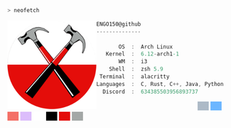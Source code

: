 ```bash
> neofetch
```

<img align="left" src="assets/hammers.png" alt="logo.png" width="200" height="200"/>

```csharp
ENGO150@github
--------------

       OS  :  Arch Linux
   Kernel  :  6.12-arch1-1
       WM  :  i3
    Shell  :  zsh 5.9
 Terminal  :  alacritty
Languages  :  C, Rust, C++, Java, Python
  Discord  :  634385503956893737
```

<p align="left">
  &nbsp; &nbsp; &nbsp; &nbsp; &nbsp;&nbsp; &nbsp; &nbsp; &nbsp; &nbsp;&nbsp; &nbsp; &nbsp; &nbsp; &nbsp; &nbsp; &nbsp; &nbsp; &nbsp; &nbsp; &nbsp;&nbsp; &nbsp; &nbsp; &nbsp; &nbsp;&nbsp; &nbsp; &nbsp; &nbsp; &nbsp;
  <img alt="#adbac7" src="assets/colors/adbac7.png" width="25" height="20" />
  <img alt="#6cb6ff" src="assets/colors/6cb6ff.png" width="25" height="20" />
  <img alt="#f47067" src="assets/colors/f47067.png" width="25" height="20" />
  <img alt="#dcbdfb" src="assets/colors/dcbdfb.png" width="25" height="20" />
  <img alt="#ffffff" src="assets/colors/ffffff.png" width="25" height="20" />
  <img alt="#000000" src="assets/colors/000000.png" width="25" height="20" />
  <img alt="#e40d0a" src="assets/colors/e40d0a.png" width="25" height="20" />
  <img alt="#a3a7a6" src="assets/colors/a3a7a6.png" width="25" height="20" />
</p>
